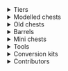 <details>
<summary>Tiers</summary>
<ul>
  <li><img src="https://codeberg.org/Ellemes/expanded-storage/raw/branch/documentation/art/descriptions/png/wood_bullet_point.png" /> Wooden: can store 27 items. (1 chests worth)<br>Consists of the following cosmetic themes:</li>
  <ul>
    <li>Wooden - made out of wood.</li>
	<li>Pumpkin - made out of pumpkin.</li>
	<li>Present - has different gift wrap textures depending on variant.</li>
	<li>Bamboo - made out of bamboo.</li>
  </ul>
  <li><img src="https://codeberg.org/Ellemes/expanded-storage/raw/branch/documentation/art/descriptions/png/iron_bullet_point.png" /> Iron: can store 54 items. (2 chests worth)</li>
  <li><img src="https://codeberg.org/Ellemes/expanded-storage/raw/branch/documentation/art/descriptions/png/gold_bullet_point.png" /> Golden: is liked by piglins, can store 81 items. (3 chests worth)</li>
  <li><img src="https://codeberg.org/Ellemes/expanded-storage/raw/branch/documentation/art/descriptions/png/diamond_bullet_point.png" /> Diamond: can store 108 items. (4 chests worth)</li>
  <li><img src="https://codeberg.org/Ellemes/expanded-storage/raw/branch/documentation/art/descriptions/png/obsidian_bullet_point.png" /> Obsidian: is blast proof, can store 108 items. (4 chests worth)</li>
  <li><img src="https://codeberg.org/Ellemes/expanded-storage/raw/branch/documentation/art/descriptions/png/netherite_bullet_point.png" /> Netherite: is fire-resistant and blast proof, can store 135 items. (5 chests worth)</li>
</ul>
</details>

<details>
<summary>Modelled chests</summary>
<img src="https://codeberg.org/Ellemes/expanded-storage/raw/branch/documentation/art/descriptions/png/Modelled%20chests_512.png" alt="Picture of modelled chests" />
<hr/>
Modelled chests act identical to vanilla chests however can generally hold more items.
<br/>
<br/>
They can also merge vertically and horizontally in the long direction to form tall and long chests in addition to vanilla's double chest (wide chest) and single chest.
</details>

<details>
<summary>Old chests</summary>
<img src="https://codeberg.org/Ellemes/expanded-storage/raw/branch/documentation/art/descriptions/png/Full%20cube%20chests_512.png" alt="Picture of old chests" />
<hr/>
Old chests are like the modelled chest in visuals however occupy the whole block and do not have any kind of opening animation.
These may be better for you than modelled chests as not having a block entity renderer meaning they will have less impact on your fps.
<br/>
<br/>
For tier information see modelled chests.
</details>

<details>
<summary>Barrels</summary>
<img src="https://codeberg.org/Ellemes/expanded-storage/raw/branch/documentation/art/descriptions/png/Barrels_512.png" alt="Picture of barrels" />
<hr/>
Barrels like full cube chests don't have a block entity renderer so they will result in better fps over the modelled chests if you have a bunch of them in one area, otherwise they are functionally identical to vanilla barrels just with more inventory space.
<br/>
<br/>
For tier information see modelled chests.
</details>

<details>
<summary>Mini chests</summary>
<img src="https://codeberg.org/Ellemes/expanded-storage/raw/branch/documentation/art/descriptions/png/Mini%20chests_512.png" alt="Picture of mini chests" />
<hr/>
Mini chests are chest but mini, they all can only hold 1 item and are ideal for gifting things to other players :D
</details>

<details>
<summary>Tools</summary>
<img src="https://codeberg.org/Ellemes/expanded-storage/raw/branch/documentation/art/descriptions/png/Tools_512.png" alt="Picture of the storage mutator" />
<hr/>
The storage mutator...
</details>

<details>
<summary>Conversion kits</summary>
<img src="https://codeberg.org/Ellemes/expanded-storage/raw/branch/documentation/art/descriptions/png/Upgrades_512.png" alt="Picture of some conversion kits" />
<hr/>
Conversion kits can be used to convert blocks already in world to a different tier.
<br/>
Whilst only some conversion kits are pictured above others do exist for example wooden to netherite conversion kit.
</details>

<details>
<summary>Contributors</summary>
Current Version:
<ul>
  <li>Mod code and texture assets - Ellemes</li>
  <li>Mod icon and other item / block renders - <a href="https://modrinth.com/mod/isometric-renders">Isometric Renderer mod</a></li>
  <li>Bamboo chest textures - Yoghurt4C</li>
  <li>Pumpkin chest textures - Yoghurt4C, these textures, for the modelled chest only, are public domain.</li>
  <li>Christmas chest textures - Yoghurt4C, these textures, for the modelled chest only, are public domain.</li>
  <li>Previous mod icon - Hambaka</li>
  <li>Russian translations - Romz24</li>
  <li>French translations - Wombhy</li>
</ul>
Older versions:
<ul>
  <li>French translations - Yanis48</li>
  <li>Simplified Chinese translations - XuyuEre, updated later by qsefthuopq.</li>
  <li>Traditional Chinese translations - Shedaniel</li>
  <li>Spanish translations - jackcamilo406</li>
  <li>Brazilian Portuguese translations - joaoh1</li>
  <li>Settings button texture - sheepguard</li>
  <li>Russian translations - Miros77</li>
</ul>
</details>
